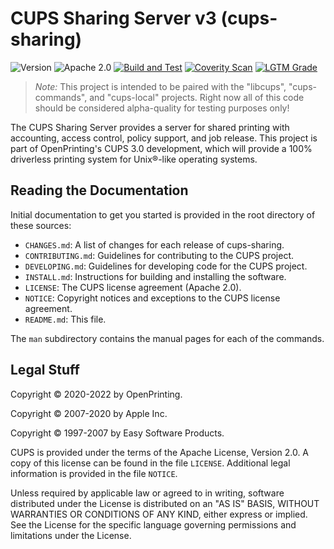 CUPS Sharing Server v3 (cups-sharing)
=====================================

![Version](https://img.shields.io/github/v/release/OpenPrinting/cups-sharing?include_prereleases)
![Apache 2.0](https://img.shields.io/github/license/OpenPrinting/cups-sharing)
[![Build and Test](https://github.com/OpenPrinting/cups-sharing/workflows/Build%20and%20Test/badge.svg)](https://github.com/OpenPrinting/cups-sharing/actions/workflows/build.yml)
[![Coverity Scan](https://img.shields.io/coverity/scan/NNNNN)](https://scan.coverity.com/projects/OpenPrinting-cups-sharing)
[![LGTM Grade](https://img.shields.io/lgtm/grade/cpp/github/OpenPrinting/cups-sharing)](https://lgtm.com/projects/g/OpenPrinting/cups-sharing/?mode=list)

> *Note:* This project is intended to be paired with the "libcups",
> "cups-commands", and "cups-local" projects.  Right now all of this code should
> be considered alpha-quality for testing purposes only!

The CUPS Sharing Server provides a server for shared printing with accounting,
access control, policy support, and job release.  This project is part of
OpenPrinting's CUPS 3.0 development, which will provide a 100% driverless
printing system for Unix®-like operating systems.


Reading the Documentation
-------------------------

Initial documentation to get you started is provided in the root directory of
these sources:

- `CHANGES.md`: A list of changes for each release of cups-sharing.
- `CONTRIBUTING.md`: Guidelines for contributing to the CUPS project.
- `DEVELOPING.md`: Guidelines for developing code for the CUPS project.
- `INSTALL.md`: Instructions for building and installing the software.
- `LICENSE`: The CUPS license agreement (Apache 2.0).
- `NOTICE`: Copyright notices and exceptions to the CUPS license agreement.
- `README.md`: This file.

The `man` subdirectory contains the manual pages for each of the commands.


Legal Stuff
-----------

Copyright © 2020-2022 by OpenPrinting.

Copyright © 2007-2020 by Apple Inc.

Copyright © 1997-2007 by Easy Software Products.

CUPS is provided under the terms of the Apache License, Version 2.0.  A copy of
this license can be found in the file `LICENSE`.  Additional legal information
is provided in the file `NOTICE`.

Unless required by applicable law or agreed to in writing, software distributed
under the License is distributed on an "AS IS" BASIS, WITHOUT WARRANTIES OR
CONDITIONS OF ANY KIND, either express or implied.  See the License for the
specific language governing permissions and limitations under the License.
